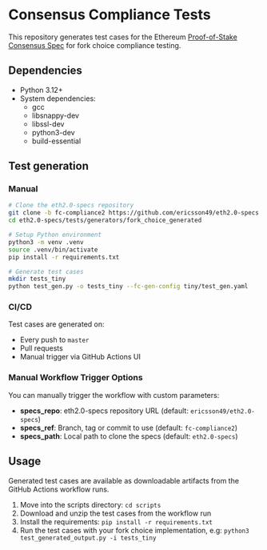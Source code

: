 # Consensus Compliance Tests
This repository generates test cases for the Ethereum [Proof-of-Stake Consensus Spec](https://github.com/ethereum/consensus-specs) for fork choice compliance testing.

## Dependencies
- Python 3.12+
- System dependencies:
  - gcc
  - libsnappy-dev
  - libssl-dev
  - python3-dev
  - build-essential


## Test generation

### Manual
```bash
# Clone the eth2.0-specs repository
git clone -b fc-compliance2 https://github.com/ericsson49/eth2.0-specs.git
cd eth2.0-specs/tests/generators/fork_choice_generated

# Setup Python environment
python3 -m venv .venv
source .venv/bin/activate
pip install -r requirements.txt

# Generate test cases
mkdir tests_tiny
python test_gen.py -o tests_tiny --fc-gen-config tiny/test_gen.yaml
```

### CI/CD
Test cases are generated on:
- Every push to `master`
- Pull requests
- Manual trigger via GitHub Actions UI

### Manual Workflow Trigger Options

You can manually trigger the workflow with custom parameters:

- **specs_repo**: eth2.0-specs repository URL (default: `ericsson49/eth2.0-specs`)
- **specs_ref**: Branch, tag or commit to use (default: `fc-compliance2`)
- **specs_path**: Local path to clone the specs (default: `eth2.0-specs`)

## Usage
Generated test cases are available as downloadable artifacts from the GitHub Actions workflow runs. 

1. Move into the scripts directory: `cd scripts`
2. Download and unzip the test cases from the workflow run
3. Install the requirements: `pip install -r requirements.txt`
4. Run the test cases with your fork choice implementation, e.g: `python3 test_generated_output.py -i tests_tiny`

